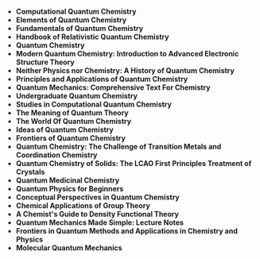 <ul>
<li><b><a target="_blank" href="https://github.com/manjunath5496/Quantum-Chemistry-Books/blob/master/qc(1).pdf" style="text-decoration:none;">Computational Quantum Chemistry</a></b></li>
                                <li><b><a target="_blank" href="https://github.com/manjunath5496/Quantum-Chemistry-Books/blob/master/qc(2).pdf" style="text-decoration:none;">Elements of Quantum Chemistry</a></b></li>
                                <li><b><a target="_blank" href="https://github.com/manjunath5496/Quantum-Chemistry-Books/blob/master/qc(3).pdf" style="text-decoration:none;">Fundamentals of Quantum Chemistry</a></b></li>
 <li><b><a target="_blank" href="https://github.com/manjunath5496/Quantum-Chemistry-Books/blob/master/qc(4).pdf" style="text-decoration:none;">Handbook of Relativistic Quantum Chemistry </a></b></li>                              
<li><b><a target="_blank" href="https://github.com/manjunath5496/Quantum-Chemistry-Books/blob/master/qc(5).pdf" style="text-decoration:none;">Quantum Chemistry </a></b></li>
                                
 <li><b><a target="_blank" href="https://github.com/manjunath5496/Quantum-Chemistry-Books/blob/master/qc(6).pdf" style="text-decoration:none;">Modern Quantum Chemistry: Introduction to Advanced Electronic Structure Theory</a></b></li>
                          
<li><b><a target="_blank" href="https://github.com/manjunath5496/Quantum-Chemistry-Books/blob/master/qc(7).pdf" style="text-decoration:none;">Neither Physics nor Chemistry: A History of Quantum Chemistry</a></b></li>
                                <li><b><a target="_blank" href="https://github.com/manjunath5496/Quantum-Chemistry-Books/blob/master/qc(8).pdf" style="text-decoration:none;">Principles and Applications of Quantum Chemistry</a></b></li>
                                <li><b><a target="_blank" href="https://github.com/manjunath5496/Quantum-Chemistry-Books/blob/master/qc(9).pdf" style="text-decoration:none;">Quantum Mechanics: Comprehensive Text For Chemistry</a></b></li>
                                
<li><b><a target="_blank" href="https://github.com/manjunath5496/Quantum-Chemistry-Books/blob/master/qc(10).pdf" style="text-decoration:none;">Undergraduate Quantum Chemistry</a></b></li>

 <li><b><a target="_blank" href="https://github.com/manjunath5496/Quantum-Chemistry-Books/blob/master/qc(11).pdf" style="text-decoration:none;">Studies in Computational Quantum Chemistry </a></b></li>
                          
<li><b><a target="_blank" href="https://github.com/manjunath5496/Quantum-Chemistry-Books/blob/master/qc(12).pdf" style="text-decoration:none;">The Meaning of Quantum Theory</a></b></li>

<li><b><a target="_blank" href="https://github.com/manjunath5496/Quantum-Chemistry-Books/blob/master/qc(13).rar" style="text-decoration:none;">The World Of Quantum Chemistry</a></b></li>
                                <li><b><a target="_blank" href="https://github.com/manjunath5496/Quantum-Chemistry-Books/blob/master/qc(14).pdf" style="text-decoration:none;">Ideas of Quantum Chemistry</a></b></li>
                                
<li><b><a target="_blank" href="https://github.com/manjunath5496/Quantum-Chemistry-Books/blob/master/qc(15).pdf" style="text-decoration:none;">Frontiers of Quantum Chemistry</a></b></li>


 <li><b><a target="_blank" href="https://github.com/manjunath5496/Quantum-Chemistry-Books/blob/master/qc(16).pdf" style="text-decoration:none;">Quantum Chemistry: The Challenge of Transition Metals and Coordination Chemistry </a></b></li>
                          
<li><b><a target="_blank" href="https://github.com/manjunath5496/Quantum-Chemistry-Books/blob/master/qc(17).pdf" style="text-decoration:none;">Quantum Chemistry of Solids: The LCAO First Principles Treatment of Crystals</a></b></li>

<li><b><a target="_blank" href="https://github.com/manjunath5496/Quantum-Chemistry-Books/blob/master/qc(18).pdf" style="text-decoration:none;">Quantum Medicinal Chemistry</a></b></li>
                                <li><b><a target="_blank" href="https://github.com/manjunath5496/Quantum-Chemistry-Books/blob/master/qc(19).pdf" style="text-decoration:none;">Quantum Physics for Beginners</a></b></li>
                                
<li><b><a target="_blank" href="https://github.com/manjunath5496/Quantum-Chemistry-Books/blob/master/qc(20).pdf" style="text-decoration:none;">Conceptual Perspectives in Quantum Chemistry</a></b></li>  

<li><b><a target="_blank" href="https://github.com/manjunath5496/Quantum-Chemistry-Books/blob/master/qc(21).rar" style="text-decoration:none;">Chemical Applications of Group Theory</a></b></li>  

<li><b><a target="_blank" href="https://github.com/manjunath5496/Quantum-Chemistry-Books/blob/master/qc(22).pdf" style="text-decoration:none;">A Chemist's Guide to Density Functional Theory</a></b></li>

<li><b><a target="_blank" href="https://github.com/manjunath5496/Quantum-Chemistry-Books/blob/master/qc(23).pdf" style="text-decoration:none;">Quantum Mechanics Made Simple: Lecture Notes</a></b></li>
                                <li><b><a target="_blank" href="https://github.com/manjunath5496/Quantum-Chemistry-Books/blob/master/qc(24).pdf" style="text-decoration:none;">Frontiers in Quantum Methods and Applications in Chemistry and Physics</a></b></li>
                                
<li><b><a target="_blank" href="https://github.com/manjunath5496/Quantum-Chemistry-Books/blob/master/qc(25).pdf" style="text-decoration:none;">Molecular Quantum Mechanics</a></b></li>  













 
</ul>
